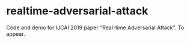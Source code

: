 # realtime-adversarial-attack
Code and demo for IJCAI 2019 paper "Real-time Adversarial Attack".
To appear.

